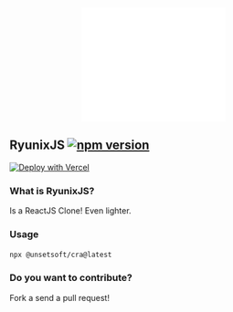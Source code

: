 <img src="./extensions/ryunix/logo-dark.svg"  width="200" height="200" style="display: block;
  margin-left: auto;
  margin-right: auto;
  width: 50%;" />

## RyunixJS [![npm version](https://img.shields.io/npm/v/@unsetsoft/ryunixjs.svg?style=flat)](https://www.npmjs.com/package/@unsetsoft/ryunixjs) 

[![Deploy with Vercel](https://vercel.com/button)](https://vercel.com/new/clone?repository-url=https%3A%2F%2Fgithub.com%2FUnSetSoft%2FRyunixjs%2Ftree%2Fmaster%2Fvercel%2Fryunix-jsx&project-name=ryunix-jsx-project&repository-name=ryunix-jsx-project)


### What is RyunixJS?

Is a ReactJS Clone! Even lighter.

### Usage

`npx @unsetsoft/cra@latest`

### Do you want to contribute?

Fork a send a pull request!
